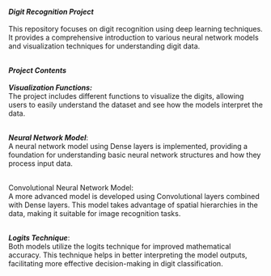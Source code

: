 *****Digit Recognition Project***** <br> <br>
This repository focuses on digit recognition using deep learning techniques. It provides a comprehensive introduction to various neural network models and visualization techniques for understanding digit data.<br><br>

*****Project Contents***** <br> <br>
***Visualization Functions:*** <br> The project includes different functions to visualize the digits, allowing users to easily understand the dataset and see how the models interpret the data.<br><br>

***Neural Network Model***:<br> A neural network model using Dense layers is implemented, providing a foundation for understanding basic neural network structures and how they process input data.<br><br>

Convolutional Neural Network Model:<br> A more advanced model is developed using Convolutional layers combined with Dense layers. This model takes advantage of spatial hierarchies in the data, making it suitable for image recognition tasks.<br><br>

***Logits Technique***:<br> Both models utilize the logits technique for improved mathematical accuracy. This technique helps in better interpreting the model outputs, facilitating more effective decision-making in digit classification.<br><br>
